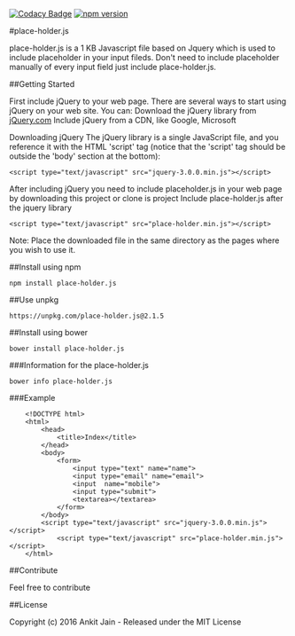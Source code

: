 [![Codacy Badge](https://api.codacy.com/project/badge/Grade/02621d4f9368486e99157258f89f44fa)](https://www.codacy.com/app/ankitjain28may77/placeholder-js?utm_source=github.com&amp;utm_medium=referral&amp;utm_content=ankitjain28may/place-holder.js&amp;utm_campaign=Badge_Grade)
[![npm version](https://badge.fury.io/js/place-holder.js.png)](https://badge.fury.io/js/place-holder.js)

#place-holder.js

place-holder.js is a 1 KB Javascript file based on Jquery which is used to include placeholder in your input fileds. Don't need to include placeholder manually of every input field just include place-holder.js.

##Getting Started

First include jQuery to your web page.
There are several ways to start using jQuery on your web site. You can:
Download the jQuery library from <a href="http://www.jQuery.com">jQuery.com</a>
Include jQuery from a CDN, like Google, Microsoft

Downloading jQuery
The jQuery library is a single JavaScript file, and you reference it with the HTML 'script' tag (notice that the 'script' tag should be outside the 'body' section at the bottom):

```
<script type="text/javascript" src="jquery-3.0.0.min.js"></script>
```

After including jQuery you need to include placeholder.js in your web page by downloading this project or clone is project
Include place-holder.js after the jquery library

```
<script type="text/javascript" src="place-holder.min.js"></script>
```

Note: Place the downloaded file in the same directory as the pages where you wish to use it.


##Install using npm

```
npm install place-holder.js
```


##Use unpkg
```
https://unpkg.com/place-holder.js@2.1.5
```

##Install using bower

```
bower install place-holder.js
```

###Information for the place-holder.js
```
bower info place-holder.js
```

###Example
```
	<!DOCTYPE html>
	<html>
		<head>
			<title>Index</title>
		</head>
		<body>
			<form>
				<input type="text" name="name">
				<input type="email" name="email">
				<input  name="mobile">
				<input type="submit">
				<textarea></textarea>
			</form>
		</body>
		<script type="text/javascript" src="jquery-3.0.0.min.js"></script>
			<script type="text/javascript" src="place-holder.min.js"></script>
	</html>
```
##Contribute

Feel free to contribute

##License

Copyright (c) 2016 Ankit Jain - Released under the MIT License
